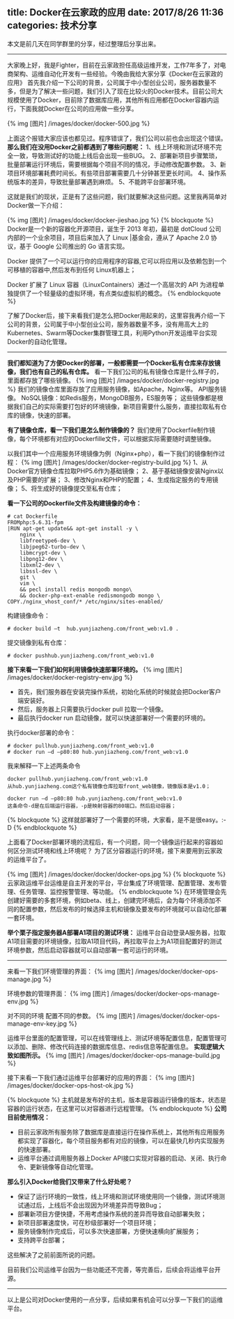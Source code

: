 title: Docker在云家政的应用
date: 2017/8/26  11:36
categories: 技术分享
---

本文是前几天在同学群里的分享，经过整理后分享出来。

---
大家晚上好，我是Fighter，目前在云家政担任高级运维开发，工作7年多了，对电商架构、运维自动化开发有一些经验。今晚由我给大家分享《Docker在云家政的应用》
首先我介绍一下公司的背景，公司属于中小型创业公司，服务器数量不多，但是为了解决一些问题，我们引入了现在比较火的Docker技术。目前公司大规模使用了Docker，目前除了数据库应用，其他所有应用都在Docker容器内运行，下面我就Docker在公司的应用做一些分享。 

{% img [图片] /images/docker/docker-500.jpg %}

上面这个报错大家应该也都见过。程序错误了，我们公司以前也会出现这个错误。
**那么我们在没用Docker之前都遇到了哪些问题呢：**
1、线上环境和测试环境不完全一致，导致测试好的功能上线后会出现一些BUG。
2、部署新项目步骤繁琐，批量部署运行环境后，需要根据每个项目不同的情况，手动修改配置参数。
3、新项目环境部署耗费时间长。有些项目部署需要几十分钟甚至更长时间。
4、操作系统版本的差异，导致批量部署遇到麻烦。
5、不能跨平台部署环境。

这就是我们的现状，正是有了这些问题，我们就要解决这些问题。这里我再简单对Docker做一下介绍：

{% img [图片] /images/docker/docker-jieshao.jpg %}
{% blockquote %}
Docker是一个新的容器化开源项目，诞生于 2013 年初，最初是 dotCloud 公司内部的一个业余项目，项目后来加入了 Linux |基金会，遵从了 Apache 2.0 协议，基于 Google 公司推出的 Go 语言实现。
 
Docker 提供了一个可以运行你的应用程序的容器,它可以将应用以及依赖包到一个可移植的容器中,然后发布到任何 Linux机器上；

Docker 扩展了 Linux 容器（LinuxContainers）通过一个高层次的 API 为进程单独提供了一个轻量级的虚拟环境，有点类似虚拟机的概念。
{% endblockquote %}

了解了Docker后，接下来看我们是怎么把Docker用起来的，这里容我再介绍一下公司的背景，公司属于中小型创业公司，服务器数量不多，没有用高大上的Kubernetes、Swarm等Docker集群管理工具，利用Python开发运维平台实现Docker的自动化管理。

----
**我们都知道为了方便Docker的部署，一般都需要一个Docker私有仓库来存放镜像，我们也有自己的私有仓库。**
看一下我们公司的私有镜像仓库是什么样子的，里面都存放了哪些镜像。
{% img [图片] /images/docker/docker-registry.jpg %}
我们的镜像仓库里面存放了应用服务镜像，如Apache，Nginx等。
API服务镜像。
NoSQL镜像：如Redis服务，MongoDB服务，ES服务等；
这些镜像都是根据我们自己的实际需要打包好的环境镜像，新项目需要什么服务，直接拉取私有仓库的镜像，快速的部署。

**有了镜像仓库，看一下我们是怎么制作镜像的？**
我们使用了Dockerfile制作镜像，每个环境都有对应的Dockerfille文件，可以根据实际需要随时调整镜像。

以我们其中一个应用服务环境镜像为例（Nginx+php），看一下我们的镜像制作过程：
{% img [图片] /images/docker/docker-registry-build.jpg %}
1、从Docker官方镜像仓库拉取PHP5.6作为基础镜像；
2、基于基础镜像安装Nginx以及PHP需要的扩展；
3、修改Nginx和PHP的配置；
4、生成指定服务的专用镜像；
5、将生成好的镜像提交至私有仓库；

**看一下公司的Dockerfile文件及构建镜像的命令：**
```
# cat Dockerfile
FROMphp:5.6.31-fpm
|RUN apt-get update&& apt-get install -y \
    nginx \
    libfreetype6-dev \
    libjpeg62-turbo-dev \
    libmcrypt-dev \
    libpng12-dev \
    libxml2-dev \
    libssl-dev \
    git \
    vim \
    && pecl install redis mongodb mongo\
    && docker-php-ext-enable redismongodb mongo \
COPY./nginx_vhost_conf/* /etc/nginx/sites-enabled/
```

构建镜像命令：
```
# docker build –t  hub.yunjiazheng.com/front_web:v1.0 .   
```

提交镜像到私有仓库：
```
# docker pushhub.yunjiazheng.com/front_web:v1.0   
```

**接下来看一下我们如何利用镜像快速部署环境的。**
{% img [图片] /images/docker/docker-registry-env.jpg %}

- 首先，我们服务器在安装完操作系统，初始化系统的时候就会把Docker客户端安装好。
- 然后，服务器上只需要执行docker pull 拉取一个镜像。
- 最后执行docker run 启动镜像，就可以快速部署好一个需要的环境的。


执行docker部署的命令：
```
# docker pullhub.yunjiazheng.com/front_web:v1.0
# docker run –d –p80:80 hub.yunjiazheng.com/front_web:v1.0
```

我来解释一下上述两条命令
```
docker pullhub.yunjiazheng.com/front_web:v1.0 
从hub.yunjiazheng.com这个私有镜像仓库拉取front_web镜像，镜像版本是v1.0；

docker run –d –p80:80 hub.yunjiazheng.com/front_web:v1.0 
这条命令-d是在后端运行容器，-p是映射容器的80端口。然后启动容器；
```
{% blockquote %}
这样就部署好了一个需要的环境，大家看，是不是很easy。:-D
{% endblockquote %}

上面看了Docker部署环境的流程后，有一个问题，同一个镜像运行起来的容器如何区分测试环境和线上环境呢？
为了区分容器运行的环境，接下来要用到云家政的运维平台了。

{% img [图片] /images/docker/docker/docker-ops.jpg %}
{% blockquote %}
云家政运维平台运维是自主开发的平台，平台集成了环境管理、配置管理、发布管理、任务管理、监控报警管理、等功能。
{% endblockquote %}
在环境管理会先创建好需要的多套环境，例如beta、线上，创建完环境后，会为每个环境添加不同的配置参数，然后发布的时候选择主机和镜像及要发布的环境就可以自动化部署一套环境。

**举个栗子指定服务器A部署A1项目的测试环境：**
运维平台自动登录A服务器，拉取A1项目需要的环境镜像，拉取A1项目代码，再拉取平台上为A1项目配置好的测试环境参数，然后启动容器就可以自动部署一套可运行的环境。

--------------------
来看一下我们环境管理的界面：
{% img [图片] /images/docker/docker-ops-manage.jpg %}

环境参数的管理界面：
{% img [图片] /images/docker/docker-ops-manage-env.jpg %}

对不同的环境 配置不同的参数。
{% img [图片] /images/docker/docker-ops-manage-env-key.jpg %}

运维平台里面的配置管理，可以在线管理线上、测试环境等配置信息，配置管理可以添加、删除、修改代码连接的数据库信息、redis信息等配置信息。
**实现逻辑大致如图所示。**
{% img [图片] /images/docker/docker-ops-manage-build.jpg %}

接下来看一下我们通过运维平台部署好的应用的界面：
{% img [图片] /images/docker/docker-ops-host-ok.jpg %}

{% blockquote %}
主机就是发布好的主机，版本是容器运行镜像的版本，状态是容器的运行状态，在这里可以对容器进行远程管理。
{% endblockquote %}
**公司目前使用情况：**

- 目前云家政所有服务除了数据库是直接运行在操作系统上，其他所有应用服务都实现了容器化，每个项目服务都有对应的镜像，可以在最快几秒内实现服务的快速部署。
- 运维平台通过调用服务器上Docker API接口实现对容器的启动、关闭、执行命令、更新镜像等自动化管理。

**那么引入Docker给我们又带来了什么好处呢？**

- 保证了运行环境的一致性，线上环境和测试环境使用同一个镜像，测试环境测试通过后，上线后不会出现因为环境差异而导致Bug；
- 部署新项目方便快捷，不用考虑操作系统的差异而导致自动部署失败；
- 新项目部署速度快，可在秒级部署好一个项目环境；
- 服务镜像制作完成后，可以多次快速部署，方便快速横向扩展服务；
- 支持跨平台部署；

这些解决了之前前面所说的问题。

目前我们公司运维平台因为一些功能还不完善，等完善后，后续会将运维平台开源。

------
以上是公司对Docker使用的一点分享，后续如果有机会可以分享一下我们的运维平台。
